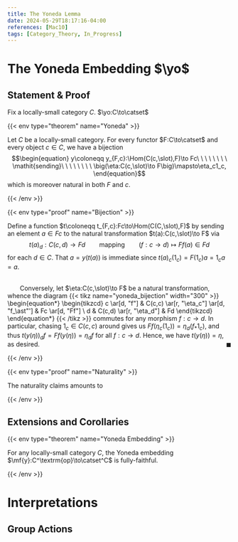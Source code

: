 ```yaml
---
title: The Yoneda Lemma
date: 2024-05-29T18:17:16-04:00
references: [Mac10]
tags: [Category_Theory, In_Progress]
---
```


# The Yoneda Embedding $\yo$

## Statement & Proof

Fix a locally-small category $C$. $\yo:C\to\catset$

{{< env type="theorem" name="Yoneda" >}}

Let $C$ be a locally-small category. For every functor $F:C\to\catset$ and every object $c\in C$, we have a bijection
$$\begin{equation}
    y\coloneqq y_{F,c}:\Hom(C(c,\slot),F)\to Fc\ \ \ \ \ \ \ \ \mathit{sending}\ \ \ \ \ \ \ \ \big(\eta:C(c,\slot)\to F\big)\mapsto\eta_c1_c,
\end{equation}$$
which is moreover natural in both $F$ and $c$.

{{< /env >}}

{{< env type="proof" name="Bijection" >}}

Define a function $t\coloneqq t_{F,c}:Fc\to\Hom(C(C,\slot),F)$ by sending an element $a\in Fc$ to the natural transformation $t(a):C(c,\slot)\to F$ via
$$\begin{equation}
    t(a)_d:C(c,d)\to Fd\ \ \ \ \ \ \ \ \textrm{mapping}\ \ \ \ \ \ \ \ (f:c\rightarrow d)\mapsto Ff(a)\in Fd
\end{equation}$$
for each $d\in C$. That $a=y(t(a))$ is immediate since $t(a)_c(1_c)=F(1_c)a=1_ca=a$.

<br>&emsp;&emsp;Conversely, let $\eta:C(c,\slot)\to F$ be a natural transformation, whence the diagram
{{< tikz name="yoneda_bijection" width="300" >}}
\begin{equation*}
    \begin{tikzcd}
        c \ar[d, "f"] & C(c,c) \ar[r, "\eta_c"] \ar[d, "f_\ast"'] & Fc \ar[d, "Ff"] \\
        d & C(c,d) \ar[r, "\eta_d"] & Fd
    \end{tikzcd}
\end{equation*}
{{< /tikz >}}
commutes for any morphism $f:c\to d$. In particular, chasing $1_c\in C(c,c)$ around gives us $Ff(\eta_c(1_c))=\eta_d(f_\ast1_c)$, and thus $t(y(\eta))_df=Ff(y(\eta))=\eta_df$ for all $f:c\to d$. Hence, we have $t(y(\eta))=\eta$, as desired.<span style="float:right;">$\blacksquare$</span>

{{< /env >}}

{{< env type="proof" name="Naturality" >}}

The naturality claims amounts to

{{< /env >}}

## Extensions and Corollaries

{{< env type="theorem" name="Yoneda Embedding" >}}

For any locally-small category $C$, the Yoneda embedding $\mf{y}:C^\textrm{op}\to\catset^C$ is fully-faithful.

{{< /env >}}

# Interpretations

## Group Actions
